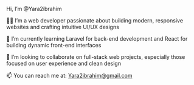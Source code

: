  Hi, I’m @Yara2ibrahim

👩‍💻 I’m a web developer passionate about building modern, responsive websites and crafting intuitive UI/UX designs

🌱 I’m currently learning Laravel for back-end development and React for building dynamic front-end interfaces

🤝 I’m looking to collaborate on full-stack web projects, especially those focused on user experience and clean design

📫 You can reach me at: Yara2ibrahim@gmail.com

<!---
Yara2ibrahim/Yara2ibrahim is a ✨ special ✨ repository because its `README.md` (this file) appears on your GitHub profile.
You can click the Preview link to take a look at your changes.
--->
